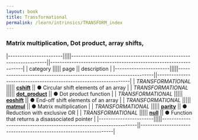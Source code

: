 ```yaml
---
layout: book
title: Transformational
permalink: /learn/intrinsics/TRANSFORM_index
---
```

### Matrix multiplication, Dot product, array shifts,

|-----------------------|||||-------------------------------------------------------------------||------------------------------------------------------------------|
| category              ||||| page                                                              || description                                                      |
|-----------------------|||||-------------------------------------------------------------------||------------------------------------------------------------------|
| *TRANSFORMATIONAL*    ||||| [__cshift__]({{site.baseurl}}/learn/intrinsics/CSHIFT)            || &#9679; Circular shift elements of an array                      |
| *TRANSFORMATIONAL*    ||||| [__dot\_product__]({{site.baseurl}}/learn/intrinsics/DOT_PRODUCT) || &#9679; Dot product function                                     |
| *TRANSFORMATIONAL*    ||||| [__eoshift__]({{site.baseurl}}/learn/intrinsics/EOSHIFT)          || &#9679; End-off shift elements of an array                       |
| *TRANSFORMATIONAL*    ||||| [__matmul__]({{site.baseurl}}/learn/intrinsics/MATMUL)            || &#9679; Matrix multiplication                                    |
| *TRANSFORMATIONAL*    ||||| [__parity__]({{site.baseurl}}/learn/intrinsics/PARITY)            || &#9679; Reduction with exclusive OR                              |
| *TRANSFORMATIONAL*    ||||| [__null__]({{site.baseurl}}/learn/intrinsics/NULL)                || &#9679; Function that returns a disassociated pointer            |
|-----------------------|||||-------------------------------------------------------------------||------------------------------------------------------------------|
